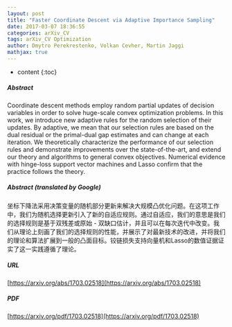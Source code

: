 ```yaml
---
layout: post
title: "Faster Coordinate Descent via Adaptive Importance Sampling"
date: 2017-03-07 18:36:55
categories: arXiv_CV
tags: arXiv_CV Optimization
author: Dmytro Perekrestenko, Volkan Cevher, Martin Jaggi
mathjax: true
---
```


* content
{:toc}

##### Abstract
Coordinate descent methods employ random partial updates of decision variables in order to solve huge-scale convex optimization problems. In this work, we introduce new adaptive rules for the random selection of their updates. By adaptive, we mean that our selection rules are based on the dual residual or the primal-dual gap estimates and can change at each iteration. We theoretically characterize the performance of our selection rules and demonstrate improvements over the state-of-the-art, and extend our theory and algorithms to general convex objectives. Numerical evidence with hinge-loss support vector machines and Lasso confirm that the practice follows the theory.

##### Abstract (translated by Google)
坐标下降法采用决策变量的随机部分更新来解决大规模凸优化问题。在这项工作中，我们为随机选择更新引入了新的自适应规则。通过自适应，我们的意思是我们的选择规则是基于双残差或原始 - 双缺口估计，并且可以在每次迭代中改变。我们从理论上刻画了我们的选择规则的性能，并展示了对最新技术的改进，并将我们的理论和算法扩展到一般的凸面目标。铰链损失支持向量机和Lasso的数值证据证实了这一实践遵循了理论。

##### URL
[https://arxiv.org/abs/1703.02518](https://arxiv.org/abs/1703.02518)

##### PDF
[https://arxiv.org/pdf/1703.02518](https://arxiv.org/pdf/1703.02518)

